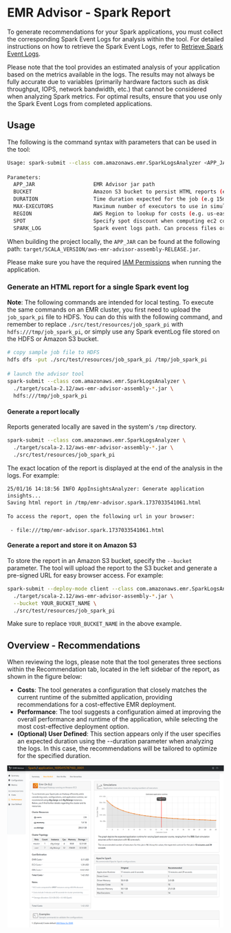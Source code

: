 # EMR Advisor - Spark Report

To generate recommendations for your Spark applications, you must collect the corresponding Spark Event Logs for analysis within the tool. For detailed instructions on how to retrieve the Spark Event Logs, refer to [Retrieve Spark Event Logs](https://aws.github.io/aws-emr-best-practices/docs/benchmarks/Analyzing/retrieve_event_logs).

Please note that the tool provides an estimated analysis of your application based on the metrics available in the logs. The results may not always be fully accurate due to variables (primarily hardware factors such as disk throughput, IOPS, network bandwidth, etc.) that cannot be considered when analyzing Spark metrics. For optimal results, ensure that you use only the Spark Event Logs from completed applications.

## Usage

The following is the command syntax with parameters that can be used in the tool:

```bash
Usage: spark-submit --class com.amazonaws.emr.SparkLogsAnalyzer <APP_JAR> [--bucket BUCKET] [--duration DURATION] [--max-executors MAX-EXECUTORS] [--region REGION] [--spot SPOT] <SPARK_LOG>

Parameters:
  APP_JAR                   EMR Advisor jar path
  BUCKET                    Amazon S3 bucket to persist HTML reports (e.g my.bucket.name)
  DURATION                  Time duration expected for the job (e.g 15m)
  MAX-EXECUTORS             Maximum number of executors to use in simulations
  REGION                    AWS Region to lookup for costs (e.g. us-east-1)
  SPOT                      Specify spot discount when computing ec2 costs (e.g. 0.7)
  SPARK_LOG                 Spark event logs path. Can process files or directories stored in S3, HDFS, or local fs
```

When building the project locally, the `APP_JAR` can be found at the following path: `target/SCALA_VERSION/aws-emr-advisor-assembly-RELEASE.jar`.

Please make sure you have the required [IAM Permissions](./IamPermissions.md) when running the application.

### Generate an HTML report for a single Spark event log

**Note**: The following commands are intended for local testing. To execute the same commands on an EMR cluster, you first need to upload the `job_spark_pi` file to HDFS. You can do this with the following command, and remember to replace `./src/test/resources/job_spark_pi` with `hdfs:///tmp/job_spark_pi`, or simply use any Spark eventLog file stored on the HDFS or Amazon S3 bucket.

```bash
# copy sample job file to HDFS
hdfs dfs -put ./src/test/resources/job_spark_pi /tmp/job_spark_pi

# launch the advisor tool
spark-submit --class com.amazonaws.emr.SparkLogsAnalyzer \
  ./target/scala-2.12/aws-emr-advisor-assembly-*.jar \
  hdfs:///tmp/job_spark_pi
```

#### Generate a report locally

Reports generated locally are saved in the system's `/tmp` directory.

```bash
spark-submit --class com.amazonaws.emr.SparkLogsAnalyzer \
  ./target/scala-2.12/aws-emr-advisor-assembly-*.jar \
  ./src/test/resources/job_spark_pi
```

The exact location of the report is displayed at the end of the analysis in the logs. For example:

```text
25/01/16 14:18:56 INFO AppInsightsAnalyzer: Generate application insights...
Saving html report in /tmp/emr-advisor.spark.1737033541061.html

To access the report, open the following url in your browser:

 - file:///tmp/emr-advisor.spark.1737033541061.html
```

#### Generate a report and store it on Amazon S3

To store the report in an Amazon S3 bucket, specify the `--bucket` parameter. The tool will upload the report to the S3 bucket and generate a pre-signed URL for easy browser access. For example:

```bash
spark-submit --deploy-mode client --class com.amazonaws.emr.SparkLogsAnalyzer \
  ./target/scala-2.12/aws-emr-advisor-assembly-*.jar \
  --bucket YOUR_BUCKET_NAME \
  ./src/test/resources/job_spark_pi
```

Make sure to replace `YOUR_BUCKET_NAME` in the above example.

## Overview - Recommendations

When reviewing the logs, please note that the tool generates three sections within the Recommendation tab, located in the left sidebar of the report, as shown in the figure below:

- **Costs**: The tool generates a configuration that closely matches the current runtime of the submitted application, providing recommendations for a cost-effective EMR deployment.
- **Performance**: The tool suggests a configuration aimed at improving the overall performance and runtime of the application, while selecting the most cost-effective deployment option.
- **(Optional) User Defined**: This section appears only if the user specifies an expected duration using the --duration parameter when analyzing the logs. In this case, the recommendations will be tailored to optimize for the specified duration.


![image info](../docs/images/spark_env_details.png)